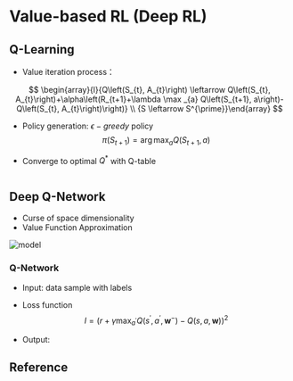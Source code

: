 # Value-based RL (Deep RL)

## Q-Learning

* Value iteration process：

$$
\begin{array}{l}{Q\left(S_{t}, A_{t}\right) \leftarrow Q\left(S_{t}, A_{t}\right)+\alpha\left(R_{t+1}+\lambda \max _{a} Q\left(S_{t+1}, a\right)-Q\left(S_{t}, A_{t}\right)\right)} \\ {S \leftarrow S^{\prime}}\end{array}
$$

* Policy generation: $\epsilon-greedy$ policy
  $$
  \pi\left(S_{t+1}\right)=\arg \max _{a} Q\left(S_{t+1}, a\right)
  $$

* Converge to optimal $Q^*$ with Q-table



```python

```



## Deep Q-Network

* Curse of space dimensionality
* Value Function Approximation



![model](C:\Users\v-yolia\Documents\GitHub\MARL-Tutorial\model.png)

### Q-Network

* Input: data sample with labels

  

* Loss function
  $$
  I=\left(r+\gamma \max _{a^{\prime}} Q\left(s^{\prime}, a^{\prime}, \mathbf{w}^{-}\right)-Q(s, a, \mathbf{w})\right)^{2}
  $$
  
* Output:



## Reference

